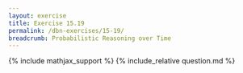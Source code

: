 ```yaml
---
layout: exercise
title: Exercise 15.19
permalink: /dbn-exercises/15-19/
breadcrumb: Probabilistic Reasoning over Time
---
```


{% include mathjax_support %}
{% include_relative question.md %}
